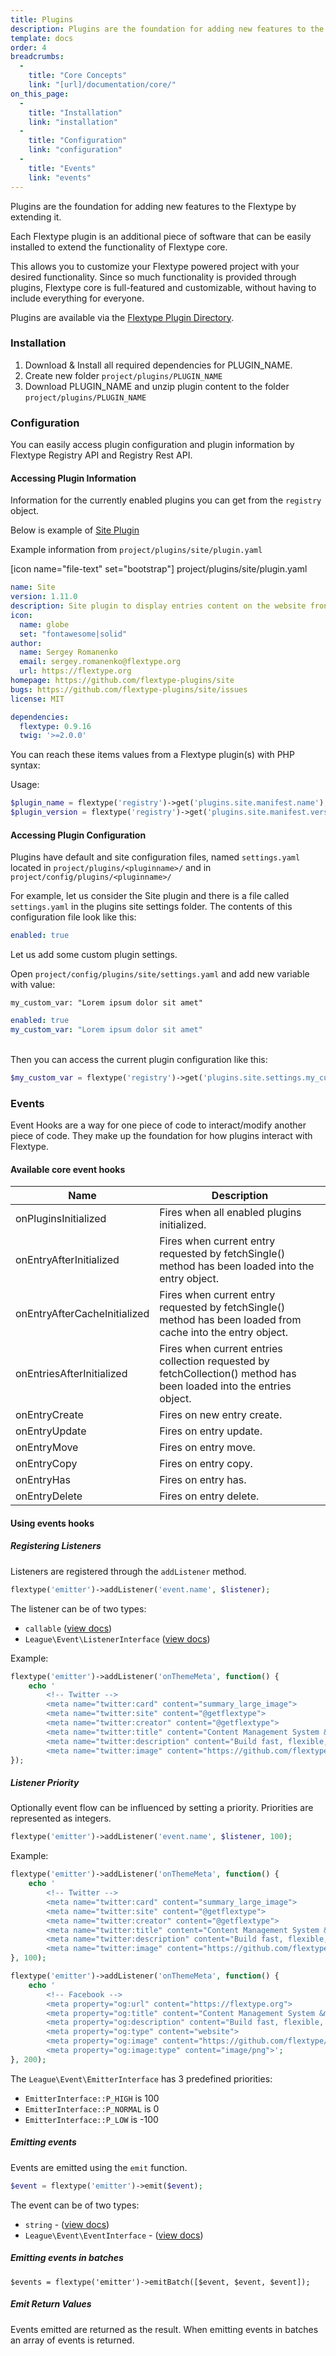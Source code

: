 ```yaml
---
title: Plugins
description: Plugins are the foundation for adding new features to the Flextype by extending it. Each Flextype plugin is an additional piece of software that can be easily installed to extend the functionality of Flextype core.
template: docs
order: 4
breadcrumbs:
  -
    title: "Core Concepts"
    link: "[url]/documentation/core/"
on_this_page:
  -
    title: "Installation"
    link: "installation"
  -
    title: "Configuration"
    link: "configuration"
  -
    title: "Events"
    link: "events"
---
```


Plugins are the foundation for adding new features to the Flextype by extending it.

Each Flextype plugin is an additional piece of software that can be easily installed to extend the functionality of Flextype core.

This allows you to customize your Flextype powered project with your desired functionality. Since so much functionality is provided through plugins, Flextype core is full-featured and customizable, without having to include everything for everyone.

Plugins are available via the [Flextype Plugin Directory](https://flextype.org/downloads/extend/plugins).

### <a name="installation"></a> Installation

1. Download & Install all required dependencies for PLUGIN_NAME.
2. Create new folder `project/plugins/PLUGIN_NAME`
3. Download PLUGIN_NAME and unzip plugin content to the folder `project/plugins/PLUGIN_NAME`

### <a name="configuration"></a> Configuration


You can easily access plugin configuration and plugin information by Flextype Registry API and Registry Rest API.

#### Accessing Plugin Information

Information for the currently enabled plugins you can get from the `registry` object.

Below is example of [Site Plugin](https://github.com/flextype-plugins/site)

Example information from `project/plugins/site/plugin.yaml`

<div class="file-header">[icon name="file-text" set="bootstrap"] project/plugins/site/plugin.yaml</div>

```yaml
name: Site
version: 1.11.0
description: Site plugin to display entries content on the website frontend.
icon:
  name: globe
  set: "fontawesome|solid"
author:
  name: Sergey Romanenko
  email: sergey.romanenko@flextype.org
  url: https://flextype.org
homepage: https://github.com/flextype-plugins/site
bugs: https://github.com/flextype-plugins/site/issues
license: MIT

dependencies:
  flextype: 0.9.16
  twig: '>=2.0.0'
```

You can reach these items values from a Flextype plugin(s) with PHP syntax:

Usage:

```php
$plugin_name = flextype('registry')->get('plugins.site.manifest.name');
$plugin_version = flextype('registry')->get('plugins.site.manifest.version');
```

#### Accessing Plugin Configuration

Plugins have default and site configuration files, named `settings.yaml` located in `project/plugins/<pluginname>/` and in `project/config/plugins/<pluginname>/`

For example, let us consider the Site plugin and there is a file called `settings.yaml` in the plugins site settings folder. The contents of this configuration file look like this:

```yaml
enabled: true
```

Let us add some custom plugin settings.

Open `project/config/plugins/site/settings.yaml` and add new variable with value:

`my_custom_var: "Lorem ipsum dolor sit amet"`

```yaml
enabled: true
my_custom_var: "Lorem ipsum dolor sit amet"
```

<br>
Then you can access the current plugin configuration like this:

```php
$my_custom_var = flextype('registry')->get('plugins.site.settings.my_custom_var');
```

### <a name="events"></a> Events

Event Hooks are a way for one piece of code to interact/modify another piece of code. They make up the foundation for how plugins interact with Flextype.

#### Available core event hooks

<table>
    <thead>
        <tr>
            <th>Name</th>
            <th>Description</th>
        </tr>
    </thead>
    <tbody>
        <tr>
            <td>onPluginsInitialized</td>
            <td>Fires when all enabled plugins initialized.</td>
        </tr>
        <tr>
            <td>onEntryAfterInitialized</td>
            <td>
                Fires when current entry requested by fetchSingle() method has been loaded into the entry object.
            </td>
        </tr>
        <tr>
            <td>onEntryAfterCacheInitialized</td>
            <td>
                Fires when current entry requested by fetchSingle() method has been loaded from cache into the entry object.
            </td>
        </tr>
        <tr>
            <td>onEntriesAfterInitialized</td>
            <td>
                Fires when current entries collection requested by fetchCollection() method has been loaded into the entries object.
            </td>
        </tr>
        <tr>
            <td>onEntryCreate</td>
            <td>
                Fires on new entry create.
            </td>
        </tr>
        <tr>
            <td>onEntryUpdate</td>
            <td>
                Fires on entry update.
            </td>
        </tr>
        <tr>
            <td>onEntryMove</td>
            <td>
                Fires on entry move.
            </td>
        </tr>
        <tr>
            <td>onEntryCopy</td>
            <td>
                Fires on entry copy.
            </td>
        </tr>
        <tr>
            <td>onEntryHas</td>
            <td>
                Fires on entry has.
            </td>
        </tr>
        <tr>
            <td>onEntryDelete</td>
            <td>
                Fires on entry delete.
            </td>
        </tr>
    </tbody>
</table>

#### Using events hooks

##### Registering Listeners

Listeners are registered through the `addListener` method.

```php
flextype('emitter')->addListener('event.name', $listener);
```

The listener can be of two types:
* `callable` (<a href="https://event.thephpleague.com/2.0/listeners/callables/">view docs</a>)
* `League\Event\ListenerInterface` (<a href="https://event.thephpleague.com/2.0/listeners/classes/">view docs</a>)

Example:
```php
flextype('emitter')->addListener('onThemeMeta', function() {
    echo '
        <!-- Twitter -->
        <meta name="twitter:card" content="summary_large_image">
        <meta name="twitter:site" content="@getflextype">
        <meta name="twitter:creator" content="@getflextype">
        <meta name="twitter:title" content="Content Management System &mdash; Flextype">
        <meta name="twitter:description" content="Build fast, flexible, easier to manage websites with Flextype.">
        <meta name="twitter:image" content="https://github.com/flextype/flextype/raw/dev/site/plugins/admin/preview.png">';
});
```

##### Listener Priority

Optionally event flow can be influenced by setting a priority. Priorities are represented as integers.

```php
flextype('emitter')->addListener('event.name', $listener, 100);
```

Example:
```php
flextype('emitter')->addListener('onThemeMeta', function() {
    echo '
        <!-- Twitter -->
        <meta name="twitter:card" content="summary_large_image">
        <meta name="twitter:site" content="@getflextype">
        <meta name="twitter:creator" content="@getflextype">
        <meta name="twitter:title" content="Content Management System &mdash; Flextype">
        <meta name="twitter:description" content="Build fast, flexible, easier to manage websites with Flextype.">
        <meta name="twitter:image" content="https://github.com/flextype/flextype/raw/dev/site/plugins/admin/preview.png">';
}, 100);

flextype('emitter')->addListener('onThemeMeta', function() {
    echo '
        <!-- Facebook -->
        <meta property="og:url" content="https://flextype.org">
        <meta property="og:title" content="Content Management System &mdash; Flextype">
        <meta property="og:description" content="Build fast, flexible, easier to manage websites with Flextype.">
        <meta property="og:type" content="website">
        <meta property="og:image" content="https://github.com/flextype/flextype/raw/dev/site/plugins/admin/preview.png">
        <meta property="og:image:type" content="image/png">';
}, 200);
```

The `League\Event\EmitterInterface` has 3 predefined priorities:

* `EmitterInterface::P_HIGH` is 100
* `EmitterInterface::P_NORMAL` is 0
* `EmitterInterface::P_LOW` is -100

##### Emitting events

Events are emitted using the `emit` function.

```php
$event = flextype('emitter')->emit($event);
```

The event can be of two types:

* `string` - (<a href="https://event.thephpleague.com/2.0/events/named/">view docs</a>)
* `League\Event\EventInterface` - (<a href="https://event.thephpleague.com/2.0/events/classes/">view docs</a>)

##### Emitting events in batches

```
$events = flextype('emitter')->emitBatch([$event, $event, $event]);
```

##### Emit Return Values

Events emitted are returned as the result. When emitting events in batches an array of events is returned.
